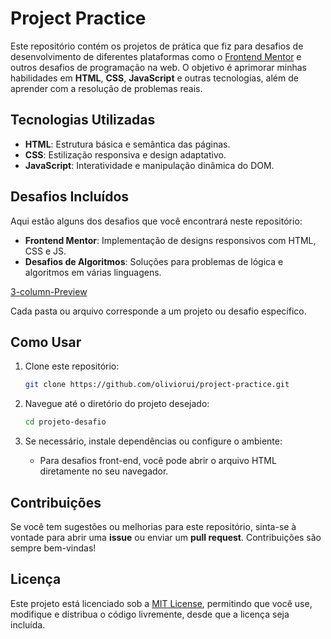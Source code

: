 # Project Practice

Este repositório contém os projetos de prática que fiz para desafios de desenvolvimento de diferentes plataformas como o [Frontend Mentor](https://www.frontendmentor.io/) e outros desafios de programação na web. O objetivo é aprimorar minhas habilidades em **HTML**, **CSS**, **JavaScript** e outras tecnologias, além de aprender com a resolução de problemas reais.

## Tecnologias Utilizadas

- **HTML**: Estrutura básica e semântica das páginas.
- **CSS**: Estilização responsiva e design adaptativo.
- **JavaScript**: Interatividade e manipulação dinâmica do DOM.

## Desafios Incluídos

Aqui estão alguns dos desafios que você encontrará neste repositório:

- **Frontend Mentor**: Implementação de designs responsivos com HTML, CSS e JS.
- **Desafios de Algoritmos**: Soluções para problemas de lógica e algoritmos em várias linguagens.

[3-column-Preview](html-css/3-column-preview-card-component-main/index.html)
  
Cada pasta ou arquivo corresponde a um projeto ou desafio específico.

## Como Usar

1. Clone este repositório:
   ```bash
   git clone https://github.com/oliviorui/project-practice.git
   ```

2. Navegue até o diretório do projeto desejado:
   ```bash
   cd projeto-desafio
   ```

3. Se necessário, instale dependências ou configure o ambiente:
   - Para desafios front-end, você pode abrir o arquivo HTML diretamente no seu navegador.

## Contribuições

Se você tem sugestões ou melhorias para este repositório, sinta-se à vontade para abrir uma **issue** ou enviar um **pull request**. Contribuições são sempre bem-vindas!

## Licença

Este projeto está licenciado sob a [MIT License](LICENSE), permitindo que você use, modifique e distribua o código livremente, desde que a licença seja incluída.

